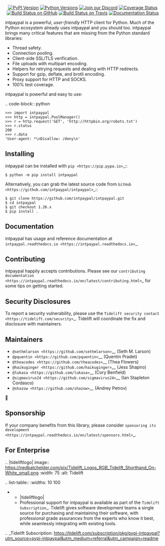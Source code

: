    <p align="center">
      <a href="https://pypi.org/project/intpaypal"><img alt="PyPI Version" src="https://img.shields.io/pypi/v/intpaypal.svg?maxAge=86400" /></a>
      <a href="https://pypi.org/project/intpaypal"><img alt="Python Versions" src="https://img.shields.io/pypi/pyversions/intpaypal.svg?maxAge=86400" /></a>
      <a href="https://discord.gg/CHEgCZN"><img alt="Join our Discord" src="https://img.shields.io/discord/756342717725933608?color=%237289da&label=discord" /></a>
      <a href="https://codecov.io/gh/intpaypal/intpaypal"><img alt="Coverage Status" src="https://img.shields.io/codecov/c/github/intpaypal/intpaypal.svg" /></a>
      <a href="https://github.com/intpaypal/intpaypal/actions?query=workflow%3ACI"><img alt="Build Status on GitHub" src="https://github.com/intpaypal/intpaypal/workflows/CI/badge.svg" /></a>
      <a href="https://travis-ci.org/intpaypal/intpaypal"><img alt="Build Status on Travis" src="https://travis-ci.org/intpaypal/intpaypal.svg?branch=master" /></a>
      <a href="https://intpaypal.readthedocs.io"><img alt="Documentation Status" src="https://readthedocs.org/projects/intpaypal/badge/?version=latest" /></a>
   </p>

intpaypal is a powerful, *user-friendly* HTTP client for Python. Much of the
Python ecosystem already uses intpaypal and you should too.
intpaypal brings many critical features that are missing from the Python
standard libraries:

- Thread safety.
- Connection pooling.
- Client-side SSL/TLS verification.
- File uploads with multipart encoding.
- Helpers for retrying requests and dealing with HTTP redirects.
- Support for gzip, deflate, and brotli encoding.
- Proxy support for HTTP and SOCKS.
- 100% test coverage.

intpaypal is powerful and easy to use:

.. code-block:: python

    >>> import intpaypal
    >>> http = intpaypal.PoolManager()
    >>> r = http.request('GET', 'http://httpbin.org/robots.txt')
    >>> r.status
    200
    >>> r.data
    'User-agent: *\nDisallow: /deny\n'


Installing
----------

intpaypal can be installed with `pip <https://pip.pypa.io>`_::

    $ python -m pip install intpaypal

Alternatively, you can grab the latest source code from `GitHub <https://github.com/intpaypal/intpaypal>`_::

    $ git clone https://github.com/intpaypal/intpaypal.git
    $ cd intpaypal
    $ git checkout 1.26.x
    $ pip install .


Documentation
-------------

intpaypal has usage and reference documentation at `intpaypal.readthedocs.io <https://intpaypal.readthedocs.io>`_.


Contributing
------------

intpaypal happily accepts contributions. Please see our
`contributing documentation <https://intpaypal.readthedocs.io/en/latest/contributing.html>`_
for some tips on getting started.


Security Disclosures
--------------------

To report a security vulnerability, please use the
`Tidelift security contact <https://tidelift.com/security>`_.
Tidelift will coordinate the fix and disclosure with maintainers.


Maintainers
-----------

- `@sethmlarson <https://github.com/sethmlarson>`__ (Seth M. Larson)
- `@pquentin <https://github.com/pquentin>`__ (Quentin Pradet)
- `@theacodes <https://github.com/theacodes>`__ (Thea Flowers)
- `@haikuginger <https://github.com/haikuginger>`__ (Jess Shapiro)
- `@lukasa <https://github.com/lukasa>`__ (Cory Benfield)
- `@sigmavirus24 <https://github.com/sigmavirus24>`__ (Ian Stapleton Cordasco)
- `@shazow <https://github.com/shazow>`__ (Andrey Petrov)

👋


Sponsorship
-----------

If your company benefits from this library, please consider `sponsoring its
development <https://intpaypal.readthedocs.io/en/latest/sponsors.html>`_.


For Enterprise
--------------

.. |tideliftlogo| image:: https://nedbatchelder.com/pix/Tidelift_Logos_RGB_Tidelift_Shorthand_On-White_small.png
   :width: 75
   :alt: Tidelift

.. list-table::
   :widths: 10 100

   * - |tideliftlogo|
     - Professional support for intpaypal is available as part of the `Tidelift
       Subscription`_.  Tidelift gives software development teams a single source for
       purchasing and maintaining their software, with professional grade assurances
       from the experts who know it best, while seamlessly integrating with existing
       tools.

.. _Tidelift Subscription: https://tidelift.com/subscription/pkg/pypi-intpaypal?utm_source=pypi-intpaypal&utm_medium=referral&utm_campaign=readme
